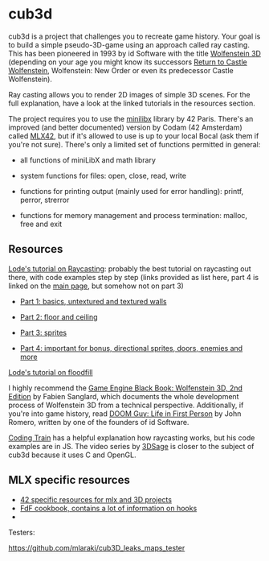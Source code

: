 # cub3d

cub3d is a project that challenges you to recreate game history. Your goal is to build a simple pseudo-3D-game using an approach called ray casting. This has been pioneered in 1993 by id Software with the title [Wolfenstein 3D](https://github.com/id-Software/wolf3d) (depending on your age you might know its successors [Return to Castle Wolfenstein](https://github.com/id-Software/RTCW-SP), Wolfenstein: New Order or even its predecessor Castle Wolfenstein).

Ray casting allows you to render 2D images of simple 3D scenes. For the full explanation, have a look at the linked tutorials in the resources section.

The project requires you to use the [minilibx](https://github.com/42Paris/minilibx-linux) library by 42 Paris. There's an improved (and better documented) version by Codam (42 Amsterdam) called [MLX42](https://github.com/codam-coding-college/MLX42), but if it's allowed to use is up to your local Bocal (ask them if you're not sure). There's only a limited set of functions permitted in general:

- all functions of miniLibX and math library

- system functions for files: open, close, read, write

- functions for printing output (mainly used for error handling): printf, perror, strerror

- functions for memory management and process termination: malloc, free and exit



## Resources

[Lode's tutorial on Raycasting](https://lodev.org/cgtutor/raycasting.html): probably the best tutorial on raycasting out there, with code examples step by step (links provided as list here, part 4 is linked on the [main page](https://lodev.org/cgtutor/), but somehow not on part 3)

- [Part 1: basics, untextured and textured walls](https://lodev.org/cgtutor/raycasting.html)

- [Part 2: floor and ceiling](https://lodev.org/cgtutor/raycasting2.html)

- [Part 3: sprites](https://lodev.org/cgtutor/raycasting3.html)

- [Part 4: important for bonus, directional sprites, doors, enemies and more](https://lodev.org/cgtutor/raycasting4.html)

[Lode's tutorial on floodfill](https://lodev.org/cgtutor/floodfill.html)

I highly recommend the [Game Engine Black Book: Wolfenstein 3D, 2nd Edition](https://fabiensanglard.net/gebbwolf3d/) by Fabien Sanglard, which documents the whole development process of Wolfenstein 3D from a technical perspective. Additionally, if you're into game history, read [DOOM Guy: Life in First Person](https://romero.com/shop/p/doomguy) by John Romero, written by one of the founders of id Software.

[Coding Train](https://www.youtube.com/watch?v=vYgIKn7iDH8) has a helpful explanation how raycasting works, but his code examples are in JS. The video series by [3DSage](https://www.youtube.com/watch?v=gYRrGTC7GtA) is closer to the subject of cub3d because it uses C and OpenGL.

## MLX specific resources

- [42 specific resources for mlx and 3D projects](https://github.com/qst0/ft_libgfx)
- [FdF cookbook, contains a lot of information on hooks](https://stackoverflowteams.com/c/42network/questions/164)
- 


Testers:

https://github.com/mlaraki/cub3D_leaks_maps_tester
